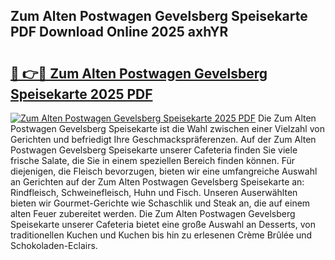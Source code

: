 ## Zum Alten Postwagen Gevelsberg Speisekarte PDF Download Online 2025 axhYR

# <h2><a href="http://gcdo4it.nevu.top/?p=Zum+Alten+Postwagen+Gevelsberg+Speisekarte">🔗 👉🔴 Zum Alten Postwagen Gevelsberg Speisekarte 2025 PDF</a></h2>

[![Zum Alten Postwagen Gevelsberg Speisekarte 2025 PDF](https://i.imgur.com/dBaPXMq.png)](http://gcdo4it.nevu.top/?p=Zum+Alten+Postwagen+Gevelsberg+Speisekarte)
Die Zum Alten Postwagen Gevelsberg Speisekarte ist die Wahl zwischen einer Vielzahl von Gerichten und befriedigt Ihre Geschmackspräferenzen. Auf der Zum Alten Postwagen Gevelsberg Speisekarte unserer Cafeteria finden Sie viele frische Salate, die Sie in einem speziellen Bereich finden können. Für diejenigen, die Fleisch bevorzugen, bieten wir eine umfangreiche Auswahl an Gerichten auf der Zum Alten Postwagen Gevelsberg Speisekarte an: Rindfleisch, Schweinefleisch, Huhn und Fisch. Unseren Auserwählten bieten wir Gourmet-Gerichte wie Schaschlik und Steak an, die auf einem alten Feuer zubereitet werden. Die Zum Alten Postwagen Gevelsberg Speisekarte unserer Cafeteria bietet eine große Auswahl an Desserts, von traditionellen Kuchen und Kuchen bis hin zu erlesenen Crème Brûlée und Schokoladen-Eclairs.
